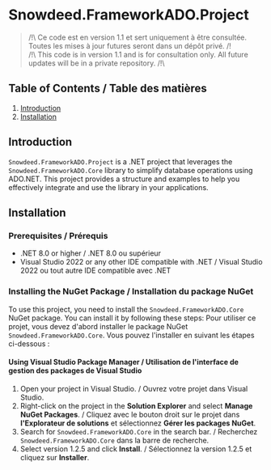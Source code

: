 # Snowdeed.FrameworkADO.Project

> /!\ Ce code est en version 1.1 et sert uniquement à être consultée. Toutes les mises à jour futures seront dans un dépôt privé. /!\
> /!\ This code is in version 1.1 and is for consultation only. All future updates will be in a private repository. /!\

## Table of Contents / Table des matières
1. [Introduction](#introduction)
2. [Installation](#installation)

## Introduction

`Snowdeed.FrameworkADO.Project` is a .NET project that leverages the `Snowdeed.FrameworkADO.Core` library to simplify database operations using ADO.NET. This project provides a structure and examples to help you effectively integrate and use the library in your applications.

## Installation

### Prerequisites / Prérequis

- .NET 8.0 or higher / .NET 8.0 ou supérieur
- Visual Studio 2022 or any other IDE compatible with .NET / Visual Studio 2022 ou tout autre IDE compatible avec .NET

### Installing the NuGet Package / Installation du package NuGet

To use this project, you need to install the `Snowdeed.FrameworkADO.Core` NuGet package. You can install it by following these steps:
Pour utiliser ce projet, vous devez d'abord installer le package NuGet `Snowdeed.FrameworkADO.Core`. Vous pouvez l'installer en suivant les étapes ci-dessous :

#### Using Visual Studio Package Manager / Utilisation de l'interface de gestion des packages de Visual Studio

1. Open your project in Visual Studio. / Ouvrez votre projet dans Visual Studio.
2. Right-click on the project in the **Solution Explorer** and select **Manage NuGet Packages**. / Cliquez avec le bouton droit sur le projet dans **l'Explorateur de solutions** et sélectionnez **Gérer les packages NuGet**.
3. Search for `Snowdeed.FrameworkADO.Core` in the search bar. / Recherchez `Snowdeed.FrameworkADO.Core` dans la barre de recherche.
4. Select version 1.2.5 and click **Install**. / Sélectionnez la version 1.2.5 et cliquez sur **Installer**.
